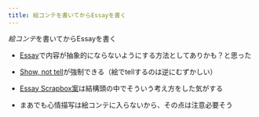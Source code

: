```yaml
---
title: 絵コンテを書いてからEssayを書く
---
```


*絵コンテ*を書いてからEssayを書く

* [Essay](Essay.md)で内容が抽象的にならないようにする方法としてありかも？と思った

* [Show, not tell](Show,%20not%20tell.md)が強制できる（絵でtellするのは逆にむずかしい）

* [Essay Scrapbox案](Essay%20Scrapbox%E6%A1%88.md)は結構頭の中でそういう考え方をした気がする

* まあでも心情描写は絵コンテに入らないから、その点は注意必要そう
